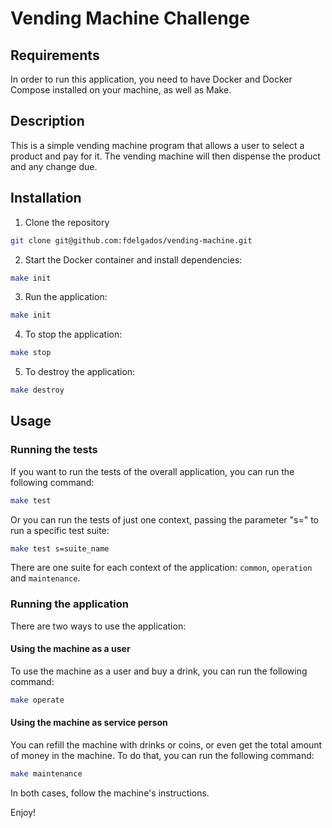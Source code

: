 # Vending Machine Challenge

## Requirements
In order to run this application, you need to have Docker and Docker Compose installed on your machine, as well as Make.
 
## Description
This is a simple vending machine program that allows a user to select a product and pay for it. The vending machine will then dispense the product and any change due.

## Installation

1. Clone the repository
```bash
git clone git@github.com:fdelgados/vending-machine.git
```
2. Start the Docker container and install dependencies:
```bash
make init
```
3. Run the application:
```bash
make init
```
4. To stop the application:
```bash
make stop
```
5. To destroy the application:
```bash
make destroy
```

## Usage

### Running the tests
If you want to run the tests of the overall application, you can run the following command:
```bash 
make test
```
Or you can run the tests of just one context, passing the parameter "s=" to run a specific test suite:
```bash
make test s=suite_name
```
There are one suite for each context of the application: `common`, `operation` and `maintenance`.

### Running the application
There are two ways to use the application:

#### Using the machine as a user
To use the machine as a user and buy a drink, you can run the following command:
```bash
make operate
```

#### Using the machine as service person
You can refill the machine with drinks or coins, or even get the total amount of money in the machine. To do that, you can run the following command:
```bash
make maintenance
```
In both cases, follow the machine's instructions.

Enjoy!